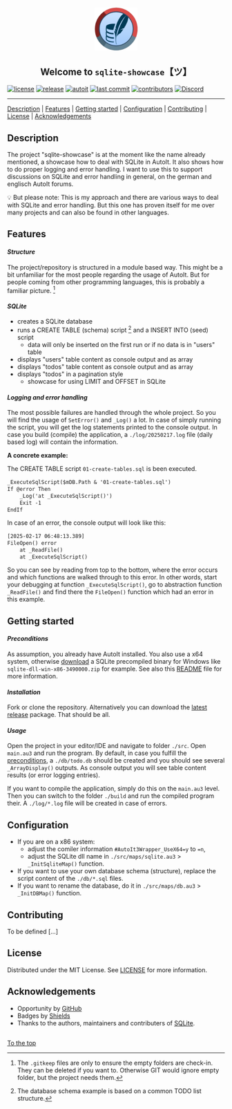 #####

<p align="center">
    <img src="assets/images/logo.png" width="100" />
    <h2 align="center">Welcome to <code>sqlite-showcase</code>【ツ】</h2>
</p>

[![license](https://img.shields.io/badge/license-MIT-indianred.svg?style=flat-square&logo=spdx&logoColor=white)](https://github.com/sven-seyfert/sqlite-showcase/blob/main/LICENSE.md)
[![release](https://img.shields.io/github/release/sven-seyfert/sqlite-showcase.svg?color=slateblue&style=flat-square&logo=github)](https://github.com/sven-seyfert/sqlite-showcase/releases/latest)
[![autoit](https://img.shields.io/badge/lang-AutoIt-lightskyblue.svg?style=flat-square&logo=autodesk&logoColor=white)]()
[![last commit](https://img.shields.io/github/last-commit/sven-seyfert/sqlite-showcase.svg?color=darkgoldenrod&style=flat-square&logo=github)](https://github.com/sven-seyfert/sqlite-showcase/commits/main)
[![contributors](https://img.shields.io/github/contributors/sven-seyfert/sqlite-showcase.svg?color=darkolivegreen&style=flat-square&logo=github)](https://github.com/sven-seyfert/sqlite-showcase/graphs/contributors)
[![Discord](https://img.shields.io/badge/Discord-AutoIt_Community_Projects-%235865F2.svg?style=flat-square&logo=discord&logoColor=white)](https://discord.gg/5DWTpZK3QN)

---

[Description](#description) | [Features](#features) | [Getting started](#getting-started) | [Configuration](#configuration) | [Contributing](#contributing) | [License](#license) | [Acknowledgements](#acknowledgements)

## Description

The project "sqlite-showcase" is at the moment like the name already mentioned, a showcase how to deal with SQLite in AutoIt. It also shows how to do proper logging and error handling. I want to use this to support discussions on SQLite and error handling in general, on the german and englisch AutoIt forums.

💡 But please note: This is my approach and there are various ways to deal with SQLite and error handling. But this one has proven itself for me over many projects and can also be found in other languages.

## Features

#### *Structure*

The project/repository is structured in a module based way. This might be a bit unfamiliar for the most people regarding the usage of AutoIt. But for people coming from other programming languages, this is probably a familiar picture. [^1]

[^1]: The `.gitkeep` files are only to ensure the empty folders are check-in. They can be deleted if you want to. Otherwise GIT would ignore empty folder, but the project needs them.

#### *SQLite*

- creates a SQLite database
- runs a CREATE TABLE (schema) script [^2] and a INSERT INTO (seed) script
  - data will only be inserted on the first run or if no data is in "users" table
- displays "users" table content as console output and as array
- displays "todos" table content as console output and as array
- displays "todos" in a pagination style
  - showcase for using LIMIT and OFFSET in SQLite

[^2]: The database schema example is based on a common TODO list structure.

#### *Logging and error handling*

The most possible failures are handled through the whole project. So you will find the usage of `SetError()` and `_Log()` a lot. In case of simply running the script, you will get the log statements printed to the console output. In case you build (compile) the application, a `./log/20250217.log` file (daily based log) will contain the information.

**A concrete example:**

The CREATE TABLE script `01-create-tables.sql` is been executed.

``` autoit
_ExecuteSqlScript($mDB.Path & '01-create-tables.sql')
If @error Then
    _Log('at _ExecuteSqlScript()')
    Exit -1
EndIf
```

In case of an error, the console output will look like this:

``` log
[2025-02-17 06:48:13.389]
FileOpen() error
	at _ReadFile()
	at _ExecuteSqlScript()
```

So you can see by reading from top to the bottom, where the error occurs and which functions are walked through to this error. In other words, start your debugging at function `_ExecuteSqlScript()`, go to abstraction function `_ReadFile()` and find there the `FileOpen()` function which had an error in this example.

## Getting started

#### *Preconditions*

As assumption, you already have AutoIt installed. You also use a x64 system, otherwise [download](https://www.sqlite.org/download.html) a SQLite precompiled binary for Windows like `sqlite-dll-win-x86-3490000.zip` for example. See also this [README](https://github.com/sven-seyfert/sqlite-showcase/blob/main/lib/sqlite/README.md) file for more information.

#### *Installation*

Fork or clone the repository. Alternatively you can download the [latest release](https://github.com/sven-seyfert/sqlite-showcase/releases/latest) package. That should be all.

#### *Usage*

Open the project in your editor/IDE and navigate to folder `./src`. Open `main.au3` and run the program. By default, in case you fulfill the [preconditions](#preconditions), a `./db/todo.db` should be created and you should see several `_ArrayDisplay()` outputs. As console output you will see table content results (or error logging entries).

If you want to compile the application, simply do this on the `main.au3` level. Then you can switch to the folder `./build` and run the compiled program their. A `./log/*.log` file will be created in case of errors.

## Configuration

- If you are on a x86 system:
  - adjust the comiler information `#AutoIt3Wrapper_UseX64=y` to `=n`,
  - adjust the SQLite dll name in `./src/maps/sqlite.au3` > `_InitSqliteMap()` function.
- If you want to use your own database schema (structure), replace the script content of the `./db/*.sql` files.
- If you want to rename the database, do it in `./src/maps/db.au3` > `_InitDBMap()` function.

## Contributing

To be defined [...]

## License

Distributed under the MIT License. See [LICENSE](https://github.com/sven-seyfert/sqlite-showcase/blob/main/LICENSE.md) for more information.

## Acknowledgements

- Opportunity by [GitHub](https://github.com)
- Badges by [Shields](https://shields.io)
- Thanks to the authors, maintainers and contributers of [SQLite](https://www.sqlite.org/copyright.html).

##

[To the top](#)
